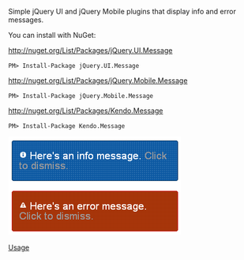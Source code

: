 Simple jQuery UI and jQuery Mobile plugins that display info and error messages.

You can install with NuGet:

http://nuget.org/List/Packages/jQuery.UI.Message

    PM> Install-Package jQuery.UI.Message

http://nuget.org/List/Packages/jQuery.Mobile.Message

    PM> Install-Package jQuery.Mobile.Message

http://nuget.org/List/Packages/Kendo.Message

    PM> Install-Package Kendo.Message

![](https://raw.githubusercontent.com/jrummell/jquery-message/master/demo/screen.png)

[Usage](https://github.com/jrummell/jquery-message/wiki/Usage)
